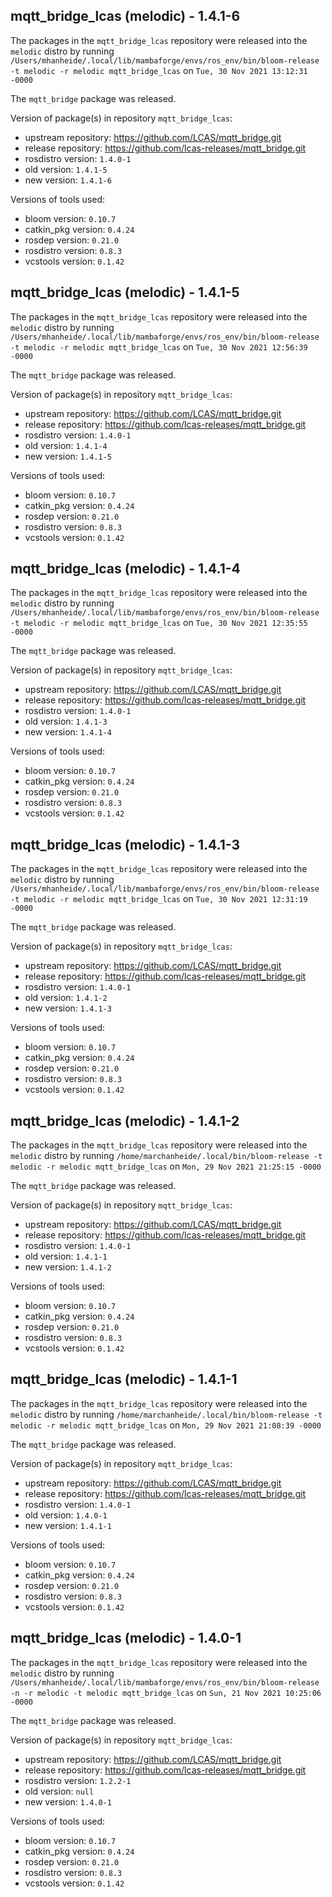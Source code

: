 ## mqtt_bridge_lcas (melodic) - 1.4.1-6

The packages in the `mqtt_bridge_lcas` repository were released into the `melodic` distro by running `/Users/mhanheide/.local/lib/mambaforge/envs/ros_env/bin/bloom-release -t melodic -r melodic mqtt_bridge_lcas` on `Tue, 30 Nov 2021 13:12:31 -0000`

The `mqtt_bridge` package was released.

Version of package(s) in repository `mqtt_bridge_lcas`:

- upstream repository: https://github.com/LCAS/mqtt_bridge.git
- release repository: https://github.com/lcas-releases/mqtt_bridge.git
- rosdistro version: `1.4.0-1`
- old version: `1.4.1-5`
- new version: `1.4.1-6`

Versions of tools used:

- bloom version: `0.10.7`
- catkin_pkg version: `0.4.24`
- rosdep version: `0.21.0`
- rosdistro version: `0.8.3`
- vcstools version: `0.1.42`


## mqtt_bridge_lcas (melodic) - 1.4.1-5

The packages in the `mqtt_bridge_lcas` repository were released into the `melodic` distro by running `/Users/mhanheide/.local/lib/mambaforge/envs/ros_env/bin/bloom-release -t melodic -r melodic mqtt_bridge_lcas` on `Tue, 30 Nov 2021 12:56:39 -0000`

The `mqtt_bridge` package was released.

Version of package(s) in repository `mqtt_bridge_lcas`:

- upstream repository: https://github.com/LCAS/mqtt_bridge.git
- release repository: https://github.com/lcas-releases/mqtt_bridge.git
- rosdistro version: `1.4.0-1`
- old version: `1.4.1-4`
- new version: `1.4.1-5`

Versions of tools used:

- bloom version: `0.10.7`
- catkin_pkg version: `0.4.24`
- rosdep version: `0.21.0`
- rosdistro version: `0.8.3`
- vcstools version: `0.1.42`


## mqtt_bridge_lcas (melodic) - 1.4.1-4

The packages in the `mqtt_bridge_lcas` repository were released into the `melodic` distro by running `/Users/mhanheide/.local/lib/mambaforge/envs/ros_env/bin/bloom-release -t melodic -r melodic mqtt_bridge_lcas` on `Tue, 30 Nov 2021 12:35:55 -0000`

The `mqtt_bridge` package was released.

Version of package(s) in repository `mqtt_bridge_lcas`:

- upstream repository: https://github.com/LCAS/mqtt_bridge.git
- release repository: https://github.com/lcas-releases/mqtt_bridge.git
- rosdistro version: `1.4.0-1`
- old version: `1.4.1-3`
- new version: `1.4.1-4`

Versions of tools used:

- bloom version: `0.10.7`
- catkin_pkg version: `0.4.24`
- rosdep version: `0.21.0`
- rosdistro version: `0.8.3`
- vcstools version: `0.1.42`


## mqtt_bridge_lcas (melodic) - 1.4.1-3

The packages in the `mqtt_bridge_lcas` repository were released into the `melodic` distro by running `/Users/mhanheide/.local/lib/mambaforge/envs/ros_env/bin/bloom-release -t melodic -r melodic mqtt_bridge_lcas` on `Tue, 30 Nov 2021 12:31:19 -0000`

The `mqtt_bridge` package was released.

Version of package(s) in repository `mqtt_bridge_lcas`:

- upstream repository: https://github.com/LCAS/mqtt_bridge.git
- release repository: https://github.com/lcas-releases/mqtt_bridge.git
- rosdistro version: `1.4.0-1`
- old version: `1.4.1-2`
- new version: `1.4.1-3`

Versions of tools used:

- bloom version: `0.10.7`
- catkin_pkg version: `0.4.24`
- rosdep version: `0.21.0`
- rosdistro version: `0.8.3`
- vcstools version: `0.1.42`


## mqtt_bridge_lcas (melodic) - 1.4.1-2

The packages in the `mqtt_bridge_lcas` repository were released into the `melodic` distro by running `/home/marchanheide/.local/bin/bloom-release -t melodic -r melodic mqtt_bridge_lcas` on `Mon, 29 Nov 2021 21:25:15 -0000`

The `mqtt_bridge` package was released.

Version of package(s) in repository `mqtt_bridge_lcas`:

- upstream repository: https://github.com/LCAS/mqtt_bridge.git
- release repository: https://github.com/lcas-releases/mqtt_bridge.git
- rosdistro version: `1.4.0-1`
- old version: `1.4.1-1`
- new version: `1.4.1-2`

Versions of tools used:

- bloom version: `0.10.7`
- catkin_pkg version: `0.4.24`
- rosdep version: `0.21.0`
- rosdistro version: `0.8.3`
- vcstools version: `0.1.42`


## mqtt_bridge_lcas (melodic) - 1.4.1-1

The packages in the `mqtt_bridge_lcas` repository were released into the `melodic` distro by running `/home/marchanheide/.local/bin/bloom-release -t melodic -r melodic mqtt_bridge_lcas` on `Mon, 29 Nov 2021 21:08:39 -0000`

The `mqtt_bridge` package was released.

Version of package(s) in repository `mqtt_bridge_lcas`:

- upstream repository: https://github.com/LCAS/mqtt_bridge.git
- release repository: https://github.com/lcas-releases/mqtt_bridge.git
- rosdistro version: `1.4.0-1`
- old version: `1.4.0-1`
- new version: `1.4.1-1`

Versions of tools used:

- bloom version: `0.10.7`
- catkin_pkg version: `0.4.24`
- rosdep version: `0.21.0`
- rosdistro version: `0.8.3`
- vcstools version: `0.1.42`


## mqtt_bridge_lcas (melodic) - 1.4.0-1

The packages in the `mqtt_bridge_lcas` repository were released into the `melodic` distro by running `/Users/mhanheide/.local/lib/mambaforge/envs/ros_env/bin/bloom-release -n -r melodic -t melodic mqtt_bridge_lcas` on `Sun, 21 Nov 2021 10:25:06 -0000`

The `mqtt_bridge` package was released.

Version of package(s) in repository `mqtt_bridge_lcas`:

- upstream repository: https://github.com/LCAS/mqtt_bridge.git
- release repository: https://github.com/lcas-releases/mqtt_bridge.git
- rosdistro version: `1.2.2-1`
- old version: `null`
- new version: `1.4.0-1`

Versions of tools used:

- bloom version: `0.10.7`
- catkin_pkg version: `0.4.24`
- rosdep version: `0.21.0`
- rosdistro version: `0.8.3`
- vcstools version: `0.1.42`


